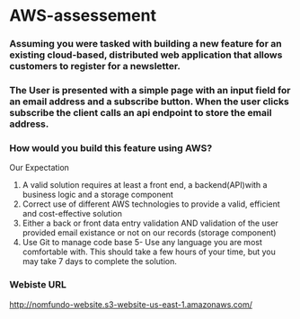 # AWS-assessement

### Assuming you were tasked with building a new feature for an existing cloud-based, distributed web application that allows customers to register for a newsletter.
 
### The User is presented with a simple page with an input field for an email address and a subscribe button. When the user clicks subscribe the client calls an api endpoint to store the email address.
 
### How would you build this feature using AWS?
 
Our Expectation
1. A valid solution requires at least a front end, a backend(API)with a business logic and a storage component
2. Correct use of different AWS technologies to provide a valid, efficient and cost-effective solution
3. Either a back or front data entry validation AND validation of the user provided email existance or not on our records (storage component)
4. Use Git to manage code base 5- Use any language you are most comfortable with. This should take a few hours of your time, but you may take 7 days to complete the solution.

### Webiste URL 

http://nomfundo-website.s3-website-us-east-1.amazonaws.com/ 
